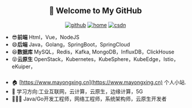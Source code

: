 <h2 align="center">👋 Welcome to My GitHub</h2>
<p align="center">
  <a href="https://github.com/smart33690/"><img src="https://img.shields.io/badge/GitHub-24292e" alt="github"></a>
  <a href="https://maxiaozhai.com/"><img src="https://img.shields.io/badge/home-1-orange" alt="home"></a>
  <a href="https://mayongxing.blog.csdn.net/"><img src="https://img.shields.io/badge/CSDN-cf000e" alt="csdn"></a>
</p>

<!--<img align='right' src="https://cdn.jsdelivr.net/gh/eternidad33/picbed/img/883711.jpg" width="230">-->

- 😎**前端** Html，Vue，NodeJS
- 😄**后端** Java，Golang，SpringBoot，SpringCloud
- 😆**数据库** MySQL，Redis，Kafka, MongoDB，InfluxDB，ClickHouse
- 😝**云原生** OpenStack，Kubernetes，KubeSphere，KubeEdge，Istio，eKuiper，

### 
- 🏠 [https://www.mayongxing.cn](https://www.mayongxing.cn) 个人小站.
- 📖 学习方向:工业互联网，云计算，云原生，边缘计算，5G
- 👨🏽‍💻 Java/Go开发工程师，网络工程师，系统架构师，云原生开发者
